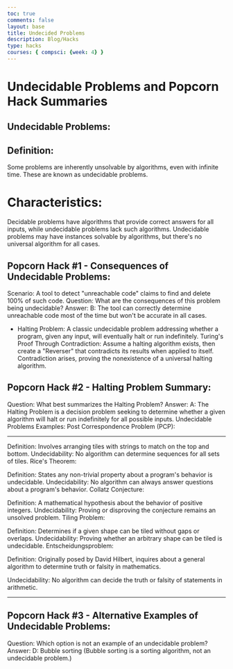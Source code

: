 ```yaml
---
toc: true
comments: false
layout: base
title: Undecided Problems 
description: Blog/Hacks
type: hacks
courses: { compsci: {week: 4} }
---
```


# Undecidable Problems and Popcorn Hack Summaries

## Undecidable Problems:

## Definition:

Some problems are inherently unsolvable by algorithms, even with infinite time. These are known as undecidable problems.

# Characteristics:

Decidable problems have algorithms that provide correct answers for all inputs, while undecidable problems lack such algorithms.
Undecidable problems may have instances solvable by algorithms, but there's no universal algorithm for all cases.

## Popcorn Hack #1 - Consequences of Undecidable Problems:

Scenario:
A tool to detect "unreachable code" claims to find and delete 100% of such code.
Question:
What are the consequences of this problem being undecidable?
Answer:
B: The tool can correctly determine unreachable code most of the time but won't be accurate in all cases.

- Halting Problem: A classic undecidable problem addressing whether a program, given any input, will eventually halt or run indefinitely.
Turing's Proof Through Contradiction:
Assume a halting algorithm exists, then create a "Reverser" that contradicts its results when applied to itself.
Contradiction arises, proving the nonexistence of a universal halting algorithm.

## Popcorn Hack #2 - Halting Problem Summary:
Question:
What best summarizes the Halting Problem?
Answer:
A: The Halting Problem is a decision problem seeking to determine whether a given algorithm will halt or run indefinitely for all possible inputs.
Undecidable Problems Examples:
Post Correspondence Problem (PCP):

---------------------------------------------------------

Definition:
Involves arranging tiles with strings to match on the top and bottom.
Undecidability:
No algorithm can determine sequences for all sets of tiles.
Rice's Theorem:

Definition:
States any non-trivial property about a program's behavior is undecidable.
Undecidability:
No algorithm can always answer questions about a program's behavior.
Collatz Conjecture:

Definition:
A mathematical hypothesis about the behavior of positive integers.
Undecidability:
Proving or disproving the conjecture remains an unsolved problem.
Tiling Problem:

Definition:
Determines if a given shape can be tiled without gaps or overlaps.
Undecidability:
Proving whether an arbitrary shape can be tiled is undecidable.
Entscheidungsproblem:

Definition:
Originally posed by David Hilbert, inquires about a general algorithm to determine truth or falsity in mathematics.

Undecidability:
No algorithm can decide the truth or falsity of statements in arithmetic.

---------------------------------------------------------
## Popcorn Hack #3 - Alternative Examples of Undecidable Problems:

Question:
Which option is not an example of an undecidable problem?
Answer:
D: Bubble sorting (Bubble sorting is a sorting algorithm, not an undecidable problem.)

